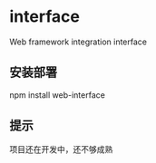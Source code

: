 # interface
Web framework integration interface

## 安装部署
npm install web-interface

## 提示
项目还在开发中，还不够成熟